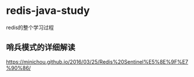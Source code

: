 # redis-java-study
redis的整个学习过程
## 哨兵模式的详细解读
https://minichou.github.io/2016/03/25/Redis%20Sentinel%E5%8E%9F%E7%90%86/
